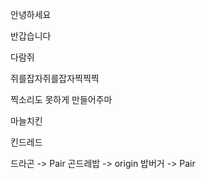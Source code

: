 안녕하세요

반갑습니다

다람쥐

쥐를잡자쥐를잡자찍찍찍

찍소리도 못하게 만들어주마

마늘치킨


킨드레드

드라곤 -> Pair
곤드레밥 -> origin
밥버거 -> Pair
